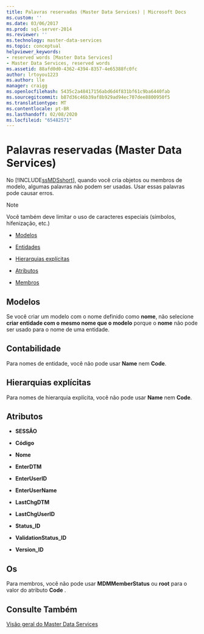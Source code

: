 ```yaml
---
title: Palavras reservadas (Master Data Services) | Microsoft Docs
ms.custom: ''
ms.date: 03/06/2017
ms.prod: sql-server-2014
ms.reviewer: ''
ms.technology: master-data-services
ms.topic: conceptual
helpviewer_keywords:
- reserved words [Master Data Services]
- Master Data Services, reserved words
ms.assetid: 88afd0d0-4362-4394-8357-4e65388fc0fc
author: lrtoyou1223
ms.author: lle
manager: craigg
ms.openlocfilehash: 5435c2a48417156abd6d4f831bf61c9ba6440fab
ms.sourcegitcommit: b87d36c46b39af8b929ad94ec707dee8800950f5
ms.translationtype: MT
ms.contentlocale: pt-BR
ms.lasthandoff: 02/08/2020
ms.locfileid: "65482571"
---
```

# <a name="reserved-words-master-data-services"></a>Palavras reservadas (Master Data Services)
  No [!INCLUDE[ssMDSshort](../includes/ssmdsshort-md.md)], quando você cria objetos ou membros de modelo, algumas palavras não podem ser usadas. Usar essas palavras pode causar erros.  
  
> [!NOTE]  
>  Você também deve limitar o uso de caracteres especiais (símbolos, hifenização, etc.)  
  
-   [Modelos](#models)  
  
-   [Entidades](#entities)  
  
-   [Hierarquias explícitas](#exhierarchies)  
  
-   [Atributos](#attributes)  
  
-   [Membros](#members)  
  
##  <a name="models"></a>Modelos  
 Se você criar um modelo com o nome definido como **nome**, não selecione **criar entidade com o mesmo nome que o modelo** porque o **nome** não pode ser usado para o nome de uma entidade.  
  
##  <a name="entities"></a>Contabilidade  
 Para nomes de entidade, você não pode usar **Name** nem **Code**.  
  
##  <a name="exhierarchies"></a>Hierarquias explícitas  
 Para nomes de hierarquia explícita, você não pode usar **Name** nem **Code**.  
  
##  <a name="attributes"></a>Atributos  
  
-   **SESSÃO**  
  
-   **Código**  
  
-   **Nome**  
  
-   **EnterDTM**  
  
-   **EnterUserID**  
  
-   **EnterUserName**  
  
-   **LastChgDTM**  
  
-   **LastChgUserID**  
  
-   **Status_ID**  
  
-   **ValidationStatus_ID**  
  
-   **Version_ID**  
  
##  <a name="members"></a>Os  
 Para membros, você não pode usar **MDMMemberStatus** ou **root** para o valor do atributo **Code** .  
  
## <a name="see-also"></a>Consulte Também  
 [Visão geral do Master Data Services](master-data-services-overview-mds.md)  
  
  
